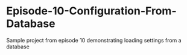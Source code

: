 # Episode-10-Configuration-From-Database
Sample project from episode 10 demonstrating loading settings from a database
